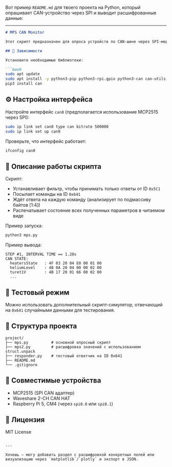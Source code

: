 Вот пример `README.md` для твоего проекта на Python, который опрашивает CAN-устройство через SPI и выводит расшифрованные данные:

---

````markdown
# MPS CAN Monitor

Этот скрипт предназначен для опроса устройств по CAN-шине через SPI-модуль (например, MCP2515), подключённый к Raspberry Pi 5. Используется библиотека `python-can` и стандартный интерфейс `socketcan`.

## 🧰 Зависимости

Установите необходимые библиотеки:

```bash
sudo apt update
sudo apt install -y python3-pip python3-rpi.gpio python3-can can-utils
pip3 install can
````

## ⚙️ Настройка интерфейса

Настройте интерфейс `can0` (предполагается использование MCP2515 через SPI):

```bash
sudo ip link set can0 type can bitrate 500000
sudo ip link set up can0
```

Проверьте, что интерфейс работает:

```bash
ifconfig can0
```

## 📜 Описание работы скрипта

Скрипт:

* Устанавливает фильтр, чтобы принимать только ответы от ID `0x5C1`
* Посылает команды на ID `0x641`
* Ждёт ответа на каждую команду (анализирует по подмассиву байтов \[1:4])
* Распечатывает состояние всех полученных параметров в читаемом виде

Пример запуска:

```bash
python3 mps.py
```

Пример вывода:

```
STEP #1, INTERVAL TIME == 1.20s
CAN STATE:
  heatersState   : 4F 03 20 04 E0 00 01 00
  heliumLevel    : 4B 0A 20 04 00 00 02 00
  turet1V        : 4B 17 20 01 66 08 02 00
  ...
```

## 🧪 Тестовый режим

Можно использовать дополнительный скрипт-симулятор, отвечающий на `0x641` случайными данными для тестирования.

## 📝 Структура проекта

```
project/
├── mps.py          # основной опросный скрипт
├── mps2.py         # расшифровка значений с использованием struct.unpack
├── responder.py    # тестовый ответчик на ID 0x641
├── README.md
└── .gitignore
```

## 📎 Совместимые устройства

* MCP2515 (SPI CAN адаптер)
* Waveshare 2-CH CAN HAT
* Raspberry Pi 5, CM4 (через `spi0.0` или `spi0.1`)

## 📄 Лицензия

MIT License

```

---

Хочешь — могу добавить раздел с расшифровкой конкретных полей или визуализацию через `matplotlib`/`plotly` и экспорт в JSON.
```
